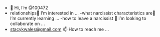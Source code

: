 - 👋 Hi, I’m @100472
- relationships👀 I’m interested in ...
-what narcissist characteristics are🌱 I’m currently learning ...
-how to leave a narcissist 💞️ I’m looking to collaborate on ...
- stacykwales@gmail.com 📫 How to reach me ...

<!---
100472/100472 is a ✨ special ✨ repository because its `README.md` (this file) appears on your GitHub profile.
You can click the Preview link to take a look at your changes.
--->
